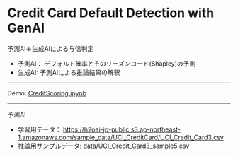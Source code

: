 # Credit Card Default Detection with GenAI

予測AI＋生成AIによる与信判定  
- 予測AI： デフォルト確率とそのリーズンコード(Shapley)の予測
- 生成AI: 予測AIによる推論結果の解釈

***

Demo: [CreditScoring.ipynb](CreditScoring.ipynb)

***

予測AI
- 学習用データ： https://h2oai-jp-public.s3.ap-northeast-1.amazonaws.com/sample_data/UCI_CreditCard/UCI_Credit_Card3.csv
- 推論用サンプルデータ: data/UCI_Credit_Card3_sample5.csv


